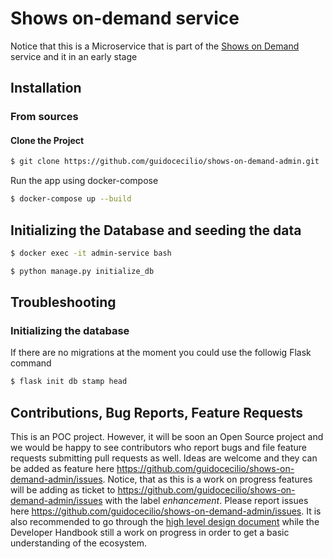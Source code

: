 Shows on-demand service
======================= 

Notice that this is a Microservice that is part of the [Shows on Demand](https://github.com/guidocecilio/shows-on-demand-main) service and it in an early stage

Installation
------------

### From sources

#### Clone the Project
```bash
$ git clone https://github.com/guidocecilio/shows-on-demand-admin.git
```

Run the app using docker-compose
```bash
$ docker-compose up --build
```

## Initializing the Database and seeding the data
```bash
$ docker exec -it admin-service bash
```
```bash
$ python manage.py initialize_db
```

## Troubleshooting

### Initializing the database
If there are no migrations at the moment you could use the followig Flask command
```bash
$ flask init db stamp head
``` 

## Contributions, Bug Reports, Feature Requests
This is an POC project. However, it will be soon an Open Source project and we would be happy to see contributors who report bugs and file feature requests submitting pull requests as well.
Ideas are welcome and they can be added as feature here https://github.com/guidocecilio/shows-on-demand-admin/issues. Notice, that as this is a work on progress features will be adding as ticket to https://github.com/guidocecilio/shows-on-demand-admin/issues with the label _enhancement_.
Please report issues here https://github.com/guidocecilio/shows-on-demand-admin/issues. It is also recommended to go through the [high level design document](https://github.com/guidocecilio/shows-on-demand-main/blob/master/docs/hld.md) while the Developer Handbook still a work on progress in order to get a basic understanding of the ecosystem.
